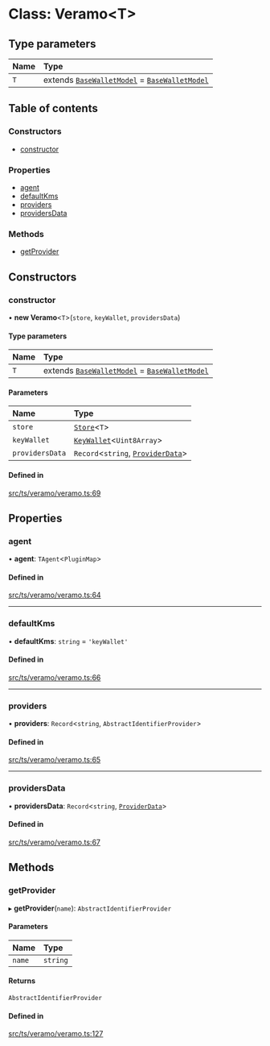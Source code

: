 # Class: Veramo<T\>

## Type parameters

| Name | Type |
| :------ | :------ |
| `T` | extends [`BaseWalletModel`](../interfaces/BaseWalletModel.md) = [`BaseWalletModel`](../interfaces/BaseWalletModel.md) |

## Table of contents

### Constructors

- [constructor](Veramo.md#constructor)

### Properties

- [agent](Veramo.md#agent)
- [defaultKms](Veramo.md#defaultkms)
- [providers](Veramo.md#providers)
- [providersData](Veramo.md#providersdata)

### Methods

- [getProvider](Veramo.md#getprovider)

## Constructors

### constructor

• **new Veramo**<`T`\>(`store`, `keyWallet`, `providersData`)

#### Type parameters

| Name | Type |
| :------ | :------ |
| `T` | extends [`BaseWalletModel`](../interfaces/BaseWalletModel.md) = [`BaseWalletModel`](../interfaces/BaseWalletModel.md) |

#### Parameters

| Name | Type |
| :------ | :------ |
| `store` | [`Store`](../interfaces/Store.md)<`T`\> |
| `keyWallet` | [`KeyWallet`](../interfaces/KeyWallet.md)<`Uint8Array`\> |
| `providersData` | `Record`<`string`, [`ProviderData`](../interfaces/ProviderData.md)\> |

#### Defined in

[src/ts/veramo/veramo.ts:69](https://gitlab.com/i3-market/code/wp3/t3.2/i3m-wallet-monorepo/-/blob/e29e1d97/packages/base-wallet/src/ts/veramo/veramo.ts#L69)

## Properties

### agent

• **agent**: `TAgent`<`PluginMap`\>

#### Defined in

[src/ts/veramo/veramo.ts:64](https://gitlab.com/i3-market/code/wp3/t3.2/i3m-wallet-monorepo/-/blob/e29e1d97/packages/base-wallet/src/ts/veramo/veramo.ts#L64)

___

### defaultKms

• **defaultKms**: `string` = `'keyWallet'`

#### Defined in

[src/ts/veramo/veramo.ts:66](https://gitlab.com/i3-market/code/wp3/t3.2/i3m-wallet-monorepo/-/blob/e29e1d97/packages/base-wallet/src/ts/veramo/veramo.ts#L66)

___

### providers

• **providers**: `Record`<`string`, `AbstractIdentifierProvider`\>

#### Defined in

[src/ts/veramo/veramo.ts:65](https://gitlab.com/i3-market/code/wp3/t3.2/i3m-wallet-monorepo/-/blob/e29e1d97/packages/base-wallet/src/ts/veramo/veramo.ts#L65)

___

### providersData

• **providersData**: `Record`<`string`, [`ProviderData`](../interfaces/ProviderData.md)\>

#### Defined in

[src/ts/veramo/veramo.ts:67](https://gitlab.com/i3-market/code/wp3/t3.2/i3m-wallet-monorepo/-/blob/e29e1d97/packages/base-wallet/src/ts/veramo/veramo.ts#L67)

## Methods

### getProvider

▸ **getProvider**(`name`): `AbstractIdentifierProvider`

#### Parameters

| Name | Type |
| :------ | :------ |
| `name` | `string` |

#### Returns

`AbstractIdentifierProvider`

#### Defined in

[src/ts/veramo/veramo.ts:127](https://gitlab.com/i3-market/code/wp3/t3.2/i3m-wallet-monorepo/-/blob/e29e1d97/packages/base-wallet/src/ts/veramo/veramo.ts#L127)
